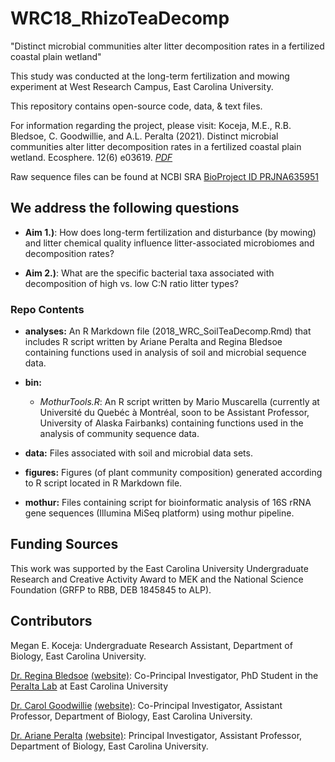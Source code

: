 # WRC18_RhizoTeaDecomp
"Distinct microbial communities alter litter decomposition rates in a fertilized coastal plain wetland" 

This study was conducted at the long-term fertilization and mowing experiment at West Research Campus, East Carolina University.

This repository contains open-source code, data, & text files.

For information regarding the project, please visit: Koceja, M.E., R.B. Bledsoe, C. Goodwillie, and A.L. Peralta (2021). Distinct microbial communities alter litter decomposition rates in a fertilized coastal plain wetland. Ecosphere. 12(6) e03619. *[PDF](https://esajournals.onlinelibrary.wiley.com/doi/full/10.1002/ecs2.3619)*

Raw sequence files can be found at NCBI SRA [BioProject ID PRJNA635951](https://www.ncbi.nlm.nih.gov/bioproject/635951)

## We address the following questions

* **Aim 1.)**: How does long-term fertilization and disturbance (by mowing) and litter chemical quality influence litter-associated microbiomes and decomposition rates?

* **Aim 2.)**: What are the specific bacterial taxa associated with decomposition of high vs. low C:N ratio litter types? 

### Repo Contents

* **analyses:** An R Markdown file (2018_WRC_SoilTeaDecomp.Rmd) that includes R script written by Ariane Peralta and Regina Bledsoe containing functions used in analysis of soil and microbial sequence data.

* **bin:** 
	* *MothurTools.R*: An R script written by Mario Muscarella (currently at Université du Quebéc à Montréal, soon to be Assistant Professor, University of Alaska Fairbanks) containing functions used in the analysis of community sequence data.

* **data:** Files associated with soil and microbial data sets. 

* **figures:** Figures (of plant community composition) generated according to R script located in R Markdown file.

* **mothur:** Files containing script for bioinformatic analysis of 16S rRNA gene sequences (Illumina MiSeq platform) using mothur pipeline.

## Funding Sources  
This work was supported by the East Carolina University Undergraduate Research and Creative Activity Award to MEK and the National Science Foundation (GRFP to RBB, DEB 1845845 to ALP).

## Contributors
Megan E. Koceja: Undergraduate Research Assistant, Department of Biology, East Carolina University.

[Dr. Regina Bledsoe](mailto:ginabbledsoe@gmail.com) [(website)](https://ginabbledsoe.wixsite.com/microbes): Co-Principal Investigator, PhD Student in the [Peralta Lab](http://www.peraltalab.com) at East Carolina University

[Dr. Carol Goodwillie](mailto:goodwilliec@ecu.edu) [(website)](https://www.goodwillielab.com/): Co-Principal Investigator, Assistant Professor, Department of Biology, East Carolina University.

[Dr. Ariane Peralta](mailto:peraltaa@ecu.edu) [(website)](http://www.peraltalab.com): Principal Investigator, Assistant Professor, Department of Biology, East Carolina University. 
